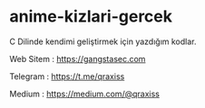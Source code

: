# anime-kizlari-gercek

C Dilinde kendimi geliştirmek için yazdığım kodlar.

Web Sitem : https://gangstasec.com

Telegram : https://t.me/qraxiss

Medium : https://medium.com/@qraxiss
